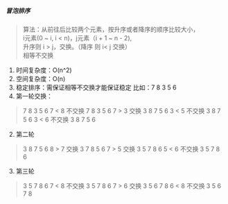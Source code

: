 ##### 冒泡排序
> 算法：从前往后比较两个元素，按升序或者降序的顺序比较大小，  
> i元素(0 ~ i, i < n)，j元素（i + 1 ~ n - 2),  
> 升序则 i > j，交换。（降序 则 i< j 交换）  
> 相等不交换
1. 时间复杂度：O(n^2)
2. 空间复杂度：O(n)
3. 稳定排序：需保证相等不交换才能保证稳定
比如：7 8 3 5 6
1. 第一轮交换：

> 7 8 3 5 6
> 7 < 8 不交换
> 7 8 3 5 6
> 7 > 3 交换
> 3 8 7 5 6
> 3 < 5 不交换
> 3 8 7 5 6
> 3 < 6 不交换
> 3 8 7 5 6

2. 第二轮

> 3 8 7 5 6
> 8 > 7 交换
> 3 7 8 5 6
> 7 > 5 交换
> 3 5 7 8 6
> 5 < 6 不交换
> 3 5 7 8 6

3. 第三轮
> 3 5 7 8 6
> 7 < 8 不交换
> 3 5 7 8 6
> 7 > 6 交换
> 3 5 6 7 8
> 6 < 8 不交换
> 3 5 6 7 8




